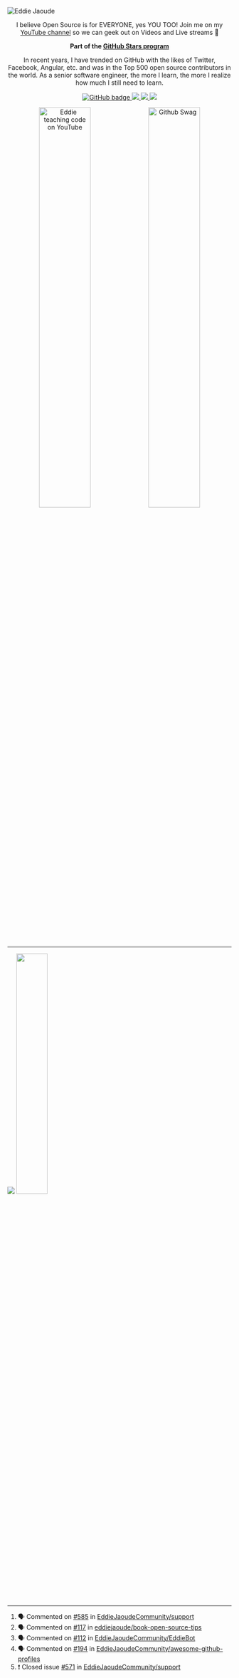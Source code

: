 ![Eddie Jaoude](https://user-images.githubusercontent.com/624760/97735079-c7f2d780-1ad1-11eb-84b6-52740912a1bc.jpg)

<p align="center">I believe Open Source is for EVERYONE, yes YOU TOO! Join me on my <a href="http://youtube.com/eddiejaoude?sub_confirmation=1">YouTube channel</a> so we can geek out on Videos and Live streams 🎥</p>

<p align="center"><b>Part of the <a href = "https://stars.github.com/profiles"> GitHub Stars program </a></b></p>

<p align="center">In recent years, I have trended on GitHub with the likes of Twitter, Facebook, Angular, etc. and was in the Top 500 open source contributors in the world. As a senior software engineer, the more I learn, the more I realize how much I still need to learn.</p>
</p>

<p align="center">
  <a href="https://github.com/eddiejaoude?tab=followers">
    <img src="https://img.shields.io/github/followers/eddiejaoude?label=Followers&logo=GitHub&style=for-the-badge" alt="GitHub badge" />
  </a>
  <a href="http://twitter.com/eddiejaoude">
    <img src="https://img.shields.io/twitter/follow/eddiejaoude?label=Twitter&logo=twitter&style=for-the-badge" />
  </a>
  <a href="https://discord.com/invite/jZQs6Wu">
    <img src="https://img.shields.io/discord/699608417039286293?logo=discord&style=for-the-badge" />
  </a>
  <a href="http://youtube.com/eddiejaoude?sub_confirmation=1">
    <img src="https://img.shields.io/youtube/views/2IzRSHT5Hw8?label=YouTube&logo=YouTube&style=for-the-badge" />
  </a>
</p>

<p align="center">
  <img width="48%" src="https://user-images.githubusercontent.com/624760/87853406-a34b6900-c901-11ea-834b-07d90ca3d4fa.gif" alt="Eddie teaching code on YouTube" />
  <img width="48%" src="https://user-images.githubusercontent.com/624760/87853370-37690080-c901-11ea-8207-5ad27ce5f7b8.gif" alt="Github Swag" />
</p>
  

---

<p align="left">
  
  <img src="https://github-readme-stats.vercel.app/api?username=eddiejaoude&show_icons=true&theme=tokyonight&line_height=48" />
   <img width="37.2%" src="https://github-readme-stats.vercel.app/api/top-langs/?username=eddiejaoude&count_private=true&theme=tokyonight">

</p>

---
<!--START_SECTION:activity-->
1. 🗣 Commented on [#585](https://github.com/EddieJaoudeCommunity/support/issues/585) in [EddieJaoudeCommunity/support](https://github.com/EddieJaoudeCommunity/support)
2. 🗣 Commented on [#117](https://github.com/eddiejaoude/book-open-source-tips/issues/117) in [eddiejaoude/book-open-source-tips](https://github.com/eddiejaoude/book-open-source-tips)
3. 🗣 Commented on [#112](https://github.com/EddieJaoudeCommunity/EddieBot/issues/112) in [EddieJaoudeCommunity/EddieBot](https://github.com/EddieJaoudeCommunity/EddieBot)
4. 🗣 Commented on [#194](https://github.com/EddieJaoudeCommunity/awesome-github-profiles/issues/194) in [EddieJaoudeCommunity/awesome-github-profiles](https://github.com/EddieJaoudeCommunity/awesome-github-profiles)
5. ❗️ Closed issue [#571](https://github.com/EddieJaoudeCommunity/support/issues/571) in [EddieJaoudeCommunity/support](https://github.com/EddieJaoudeCommunity/support)
<!--END_SECTION:activity-->
